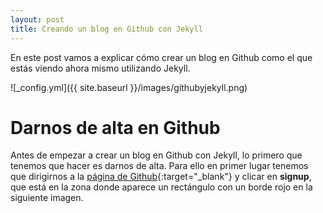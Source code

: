 ```yaml
---
layout: post
title: Creando un blog en Github con Jekyll
---
```


En este post vamos a explicar cómo crear un blog en Github como el que estás viendo ahora mismo utilizando Jekyll.

![_config.yml]({{ site.baseurl }}/images/githubyjekyll.png)

# Darnos de alta en Github
Antes de empezar a crear un blog en Github con Jekyll, lo primero que tenemos que hacer es darnos de alta. Para ello en primer lugar tenemos que dirigirnos a la [página de Github](https://github.com/){:target="_blank"} y clicar en __signup__, que está en la zona donde aparece un rectángulo con un borde rojo en la siguiente imagen.
